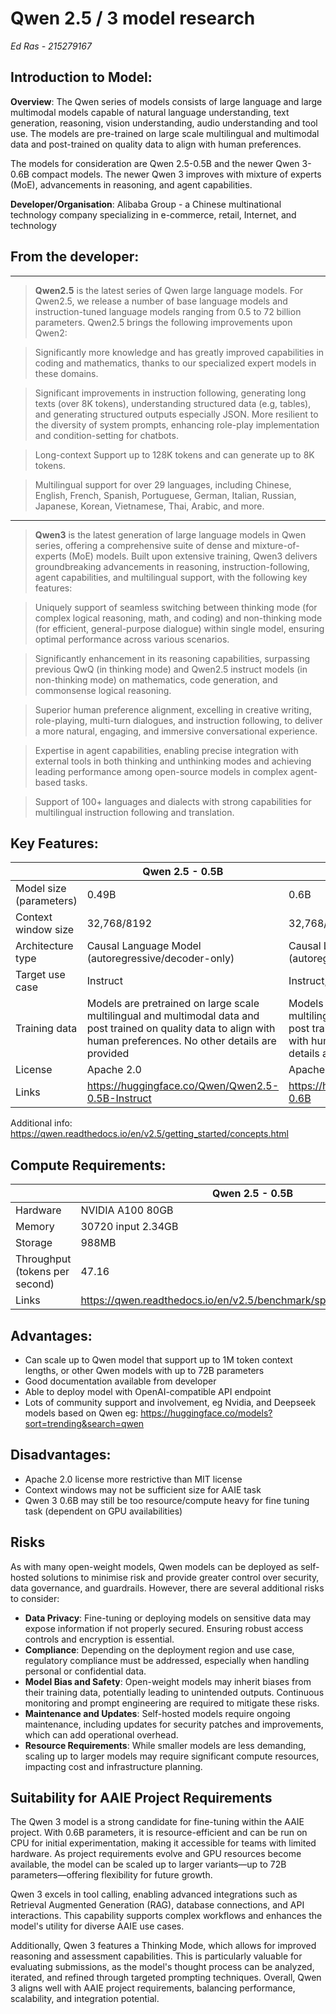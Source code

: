  # Qwen 2.5 / 3 model research 

*Ed Ras - 215279167* 

 

## Introduction to Model:  

**Overview**: The Qwen series of models consists of large language and large multimodal models capable of natural language understanding, text generation, reasoning, vision understanding, audio understanding and tool use. The models are pre-trained on large scale multilingual and multimodal data and post-trained on quality data to align with human preferences. 

The models for consideration are Qwen 2.5-0.5B and the newer Qwen 3-0.6B compact models. The newer Qwen 3 improves with mixture of experts (MoE), advancements in reasoning, and agent capabilities. 

**Developer/Organisation**: Alibaba Group - a Chinese multinational technology company specializing in e-commerce, retail, Internet, and technology 

 

## From the developer: 

---

>**Qwen2.5** is the latest series of Qwen large language models. For Qwen2.5, we release a number of base language models and instruction-tuned language models ranging from 0.5 to 72 billion parameters. Qwen2.5 brings the following improvements upon Qwen2: 

>Significantly more knowledge and has greatly improved capabilities in coding and mathematics, thanks to our specialized expert models in these domains. 

>Significant improvements in instruction following, generating long texts (over 8K tokens), understanding structured data (e.g, tables), and generating structured outputs especially JSON. More resilient to the diversity of system prompts, enhancing role-play implementation and condition-setting for chatbots. 

>Long-context Support up to 128K tokens and can generate up to 8K tokens. 

>Multilingual support for over 29 languages, including Chinese, English, French, Spanish, Portuguese, German, Italian, Russian, Japanese, Korean, Vietnamese, Thai, Arabic, and more. 

 ---

>**Qwen3** is the latest generation of large language models in Qwen series, offering a comprehensive suite of dense and mixture-of-experts (MoE) models. Built upon extensive training, Qwen3 delivers groundbreaking advancements in reasoning, instruction-following, agent capabilities, and multilingual support, with the following key features: 

>Uniquely support of seamless switching between thinking mode (for complex logical reasoning, math, and coding) and non-thinking mode (for efficient, general-purpose dialogue) within single model, ensuring optimal performance across various scenarios. 

>Significantly enhancement in its reasoning capabilities, surpassing previous QwQ (in thinking mode) and Qwen2.5 instruct models (in non-thinking mode) on mathematics, code generation, and commonsense logical reasoning. 

>Superior human preference alignment, excelling in creative writing, role-playing, multi-turn dialogues, and instruction following, to deliver a more natural, engaging, and immersive conversational experience. 

>Expertise in agent capabilities, enabling precise integration with external tools in both thinking and unthinking modes and achieving leading performance among open-source models in complex agent-based tasks. 

>Support of 100+ languages and dialects with strong capabilities for multilingual instruction following and translation. 

 

## Key Features: 

| | Qwen 2.5 - 0.5B |  Qwen 3 – 0.6B |
| --- | --- | --- |
| Model size (parameters) | 0.49B | 0.6B |
| Context window size | 32,768/8192 | 32,768/8192 |
| Architecture type | Causal Language Model (autoregressive/decoder-only) | Causal Language Model (autoregressive/decoder-only) |
| Target use case | Instruct | Instruct, Reasoning, Agent | 
| Training data | Models are pretrained on large scale multilingual and multimodal data and post trained on quality data to align with human preferences. No other details are provided |Models are pretrained on large scale multilingual and multimodal data and post trained on quality data to align with human preferences. No other details are provided. |
| License | Apache 2.0 | Apache 2.0 |
| Links | https://huggingface.co/Qwen/Qwen2.5-0.5B-Instruct | https://huggingface.co/Qwen/Qwen3-0.6B |
Additional info: https://qwen.readthedocs.io/en/v2.5/getting_started/concepts.html 

## Compute Requirements: 
| | Qwen 2.5 - 0.5B | Qwen 3 – 0.6B |
| --- | --- | --- | 
| Hardware | NVIDIA A100 80GB | NVIDIA H20 96GB | 
| Memory | 30720 input 2.34GB | 30720 input 4.76GB | 
| Storage | 988MB | 1.6GB | 
| Throughput (tokens per second) | 47.16 | 175.93 | 
| Links | https://qwen.readthedocs.io/en/v2.5/benchmark/speed_benchmark.html | https://qwen.readthedocs.io/en/latest/getting_started/speed_benchmark.html |

 
## Advantages: 
* Can scale up to Qwen model that support up to 1M token context lengths, or other Qwen models with up to 72B parameters 
* Good documentation available from developer 
* Able to deploy model with OpenAI-compatible API endpoint 
* Lots of community support and involvement, eg Nvidia, and Deepseek models based on Qwen eg: https://huggingface.co/models?sort=trending&search=qwen

## Disadvantages: 
* Apache 2.0 license more restrictive than MIT license 
* Context windows may not be sufficient size for AAIE task 
* Qwen 3 0.6B may still be too resource/compute heavy for fine tuning task (dependent on GPU availabilities) 

## Risks
As with many open-weight models, Qwen models can be deployed as self-hosted solutions to minimise risk and provide greater control over security, data governance, and guardrails. However, there are several additional risks to consider:

- **Data Privacy**: Fine-tuning or deploying models on sensitive data may expose information if not properly secured. Ensuring robust access controls and encryption is essential.
- **Compliance**: Depending on the deployment region and use case, regulatory compliance must be addressed, especially when handling personal or confidential data.
- **Model Bias and Safety**: Open-weight models may inherit biases from their training data, potentially leading to unintended outputs. Continuous monitoring and prompt engineering are required to mitigate these risks.
- **Maintenance and Updates**: Self-hosted models require ongoing maintenance, including updates for security patches and improvements, which can add operational overhead.
- **Resource Requirements**: While smaller models are less demanding, scaling up to larger models may require significant compute resources, impacting cost and infrastructure planning.

## Suitability for AAIE Project Requirements
The Qwen 3 model is a strong candidate for fine-tuning within the AAIE project. With 0.6B parameters, it is resource-efficient and can be run on CPU for initial experimentation, making it accessible for teams with limited hardware. As project requirements evolve and GPU resources become available, the model can be scaled up to larger variants—up to 72B parameters—offering flexibility for future growth.

Qwen 3 excels in tool calling, enabling advanced integrations such as Retrieval Augmented Generation (RAG), database connections, and API interactions. This capability supports complex workflows and enhances the model's utility for diverse AAIE use cases.

Additionally, Qwen 3 features a Thinking Mode, which allows for improved reasoning and assessment capabilities. This is particularly valuable for evaluating submissions, as the model's thought process can be analyzed, iterated, and refined through targeted prompting techniques. Overall, Qwen 3 aligns well with AAIE project requirements, balancing performance, scalability, and integration potential.
